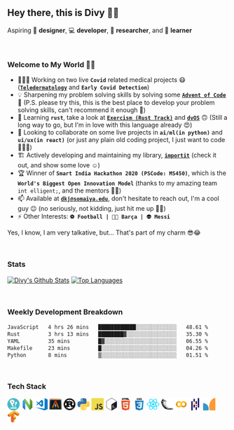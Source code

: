 ## Hey there, this is Divy 👋🏻

Aspiring 🎨 **designer**, 💻 **developer**, 🔭 **researcher**, and 🧠 **learner**

<br />

### Welcome to My World 🙌🏻

- 👨🏻‍💻 Working on two live **`Covid`** related medical projects 😷 (**[`Teledermatology`](https://github.com/vinayakm4261/Teledermatology)** and **`Early Covid Detection`**)
- 💡 Sharpening my problem solving skills by solving some **[`Advent of Code`](https://github.com/divykj/AdventOfCode)** 🎄 (P.S. please try this, this is the best place to develop your problem solving skills, can't recommend it enough 🙈)
- 🌱 Learning **`rust`**, take a look at **[`Exercism (Rust Track)`](https://github.com/divykj/ExercismRust)** and **[`dvOS`](https://github.com/divykj/dvOS)** 🙃 (Still a long way to go, but I'm in love with this language already 😍)
- 👯 Looking to collaborate on some live projects in **`ai/ml(in python)`** and **`ui/ux(in react)`** (or just any plain old coding project, I just want to code 🤷🏻‍♀️)
- 🏗 Actively developing and maintaining my library, **[`importit`](https://github.com/divykj/importit)** (check it out, and show some love ☺)
- 🏆 Winner of **`Smart India Hackathon 2020 (PSCode: MS450)`**, which is the **`World's Biggest Open Innovation Model`** (thanks to my amazing team `int elligent;`, and the mentors 🙌🏻)
- 📫 Available at **[`dkj@somaiya.edu`](mailto:dkj@somaiya.edu)**, don't hesitate to reach out, I'm a cool guy 😉 (no seriously, not kidding, just hit me up 🤙🏻)
- ⚡ Other Interests: **`⚽ Football | 🔵🔴 Barça | 👽 Messi`**

Yes, I know, I am very talkative, but... That's part of my charm 😎😂

<br />

### Stats

<a href="https://github.com/divykj/"><img align="center" title="Divy's Github Stats" alt="Divy's Github Stats" src="https://github-readme-stats.vercel.app/api?username=divykj&count_private=true&hide=issues,stars&show_icons=true" /></a>
<a href="https://github.com/divykj/"><img align="center" title="Top Languages" alt="Top Languages" src="https://github-readme-stats.vercel.app/api/top-langs/?username=divykj&hide=jupyter%20notebook&layout=compact" /></a>

<br />

### Weekly Development Breakdown

<!--START_SECTION:waka-->
```text
JavaScript   4 hrs 26 mins   ████████████░░░░░░░░░░░░░   48.61 % 
Rust         3 hrs 13 mins   ████████▓░░░░░░░░░░░░░░░░   35.30 % 
YAML         35 mins         █▓░░░░░░░░░░░░░░░░░░░░░░░   06.55 % 
Makefile     23 mins         █░░░░░░░░░░░░░░░░░░░░░░░░   04.26 % 
Python       8 mins          ▒░░░░░░░░░░░░░░░░░░░░░░░░   01.51 % 
```
<!--END_SECTION:waka-->

<br />

### Tech Stack

<a href="https://pop.system76.com/" title="Pop OS"><img align="center" alt="Pop OS" width="28" height="28" src="https://github.com/divykj/divykj/raw/master/icons/popos.png" /></a>
<a href="https://neovim.io/" title="Neovim"><img align="center" alt="Neovim" width="28" height="28" src="https://github.com/divykj/divykj/raw/master/icons/neovim.png" /></a>
<a href="https://code.visualstudio.com/" title="Visual Studio Code"><img align="center" alt="Visual Studio Code" width="28" height="28" src="https://github.com/divykj/divykj/raw/master/icons/vscode.svg" /></a>
<a href="https://github.com/alacritty/alacritty" title="Alacritty"><img align="center" alt="Alacritty" width="28" height="28" src="https://github.com/divykj/divykj/raw/master/icons/alacritty.png" /></a>
<a href="https://www.rust-lang.org/" title="Rust"><img align="center" alt="Rust" width="28" height="28" src="https://github.com/divykj/divykj/raw/master/icons/rust.svg" /></a>
<a href="https://www.python.org/" title="Python"><img align="center" alt="Python" width="28" height="28" src="https://github.com/divykj/divykj/raw/master/icons/python.svg" /></a>
<a href="https://developer.mozilla.org/en-US/docs/Web/JavaScript" title="JavaScript"><img align="center" alt="JavaScript" width="28" height="28" src="https://github.com/divykj/divykj/raw/master/icons/javascript.png" /></a>
<a href="https://www.gnu.org/software/bash/" title="Bash"><img align="center" alt="Bash" width="28" height="28" src="https://github.com/divykj/divykj/raw/master/icons/bash.svg" /></a>
<a href="https://developer.mozilla.org/en-US/docs/Web/HTML" title="HTML"><img align="center" alt="HTML" width="28" height="28" src="https://github.com/divykj/divykj/raw/master/icons/html.png" /></a>
<a href="https://developer.mozilla.org/en-US/docs/Web/CSS" title="CSS"><img align="center" alt="CSS" width="28" height="28" src="https://github.com/divykj/divykj/raw/master/icons/css.png" /></a>
<a href="https://reactjs.org/" title="React"><img align="center" alt="React" width="28" height="28" src="https://github.com/divykj/divykj/raw/master/icons/reactjs.svg" /></a>
<a href="https://flask.palletsprojects.com/en/1.1.x/" title="Flask"><img align="center" alt="Flask" width="28" height="28" src="https://github.com/divykj/divykj/raw/master/icons/flask.svg" /></a>
<a href="https://colab.research.google.com/" title="Google Colab"><img align="center" alt="Google Colab" width="28" height="28" src="https://github.com/divykj/divykj/raw/master/icons/colab.png" /></a>
<a href="https://pandas.pydata.org/" title="Pandas"><img align="center" alt="Pandas" width="28" height="28" src="https://github.com/divykj/divykj/raw/master/icons/pandas.png" /></a>
<a href="https://scikit-learn.org/stable/" title="SciKit-Learn"><img align="center" alt="SciKit-Learn" width="28" height="28" src="https://github.com/divykj/divykj/raw/master/icons/scikit-learn.png" /></a>
<a href="https://www.tensorflow.org/" title="Tensorflow"><img align="center" alt="Tensorflow" width="28" height="28" src="https://github.com/divykj/divykj/raw/master/icons/tensorflow.svg" /></a>
